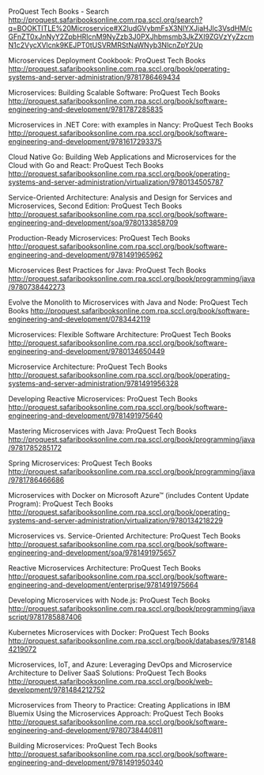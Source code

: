 ProQuest Tech Books - Search
 http://proquest.safaribooksonline.com.rpa.sccl.org/search?q=BOOKTITLE%20Microservice#X2ludGVybmFsX3NlYXJjaHJlc3VsdHM/cGFnZT0xJnNyY2ZpbHRlcnM9NyZzb3J0PXJhbmsmb3JkZXI9ZGVzYyZzcmN1c2VycXVlcnk9KEJPT0tUSVRMRStNaWNyb3NlcnZpY2Up

Microservices Deployment Cookbook: ProQuest Tech Books
 http://proquest.safaribooksonline.com.rpa.sccl.org/book/operating-systems-and-server-administration/9781786469434

Microservices: Building Scalable Software: ProQuest Tech Books
 http://proquest.safaribooksonline.com.rpa.sccl.org/book/software-engineering-and-development/9781787285835

Microservices in .NET Core: with examples in Nancy: ProQuest Tech Books
 http://proquest.safaribooksonline.com.rpa.sccl.org/book/software-engineering-and-development/9781617293375

Cloud Native Go: Building Web Applications and Microservices for the Cloud with Go and React: ProQuest Tech Books
 http://proquest.safaribooksonline.com.rpa.sccl.org/book/operating-systems-and-server-administration/virtualization/9780134505787

Service-Oriented Architecture: Analysis and Design for Services and Microservices, Second Edition: ProQuest Tech Books
 http://proquest.safaribooksonline.com.rpa.sccl.org/book/software-engineering-and-development/soa/9780133858709

Production-Ready Microservices: ProQuest Tech Books
 http://proquest.safaribooksonline.com.rpa.sccl.org/book/software-engineering-and-development/9781491965962

Microservices Best Practices for Java: ProQuest Tech Books
 http://proquest.safaribooksonline.com.rpa.sccl.org/book/programming/java/9780738442273

Evolve the Monolith to Microservices with Java and Node: ProQuest Tech Books
 http://proquest.safaribooksonline.com.rpa.sccl.org/book/software-engineering-and-development/0783442119

Microservices: Flexible Software Architecture: ProQuest Tech Books
 http://proquest.safaribooksonline.com.rpa.sccl.org/book/software-engineering-and-development/9780134650449

Microservice Architecture: ProQuest Tech Books
 http://proquest.safaribooksonline.com.rpa.sccl.org/book/operating-systems-and-server-administration/9781491956328

Developing Reactive Microservices: ProQuest Tech Books
 http://proquest.safaribooksonline.com.rpa.sccl.org/book/software-engineering-and-development/9781491975640

Mastering Microservices with Java: ProQuest Tech Books
 http://proquest.safaribooksonline.com.rpa.sccl.org/book/programming/java/9781785285172

Spring Microservices: ProQuest Tech Books
 http://proquest.safaribooksonline.com.rpa.sccl.org/book/programming/java/9781786466686

Microservices with Docker on Microsoft Azure™ (includes Content Update Program): ProQuest Tech Books
 http://proquest.safaribooksonline.com.rpa.sccl.org/book/operating-systems-and-server-administration/virtualization/9780134218229

Microservices vs. Service-Oriented Architecture: ProQuest Tech Books
 http://proquest.safaribooksonline.com.rpa.sccl.org/book/software-engineering-and-development/soa/9781491975657

Reactive Microservices Architecture: ProQuest Tech Books
 http://proquest.safaribooksonline.com.rpa.sccl.org/book/software-engineering-and-development/enterprise/9781491975664

Developing Microservices with Node.js: ProQuest Tech Books
 http://proquest.safaribooksonline.com.rpa.sccl.org/book/programming/javascript/9781785887406

Kubernetes Microservices with Docker: ProQuest Tech Books
 http://proquest.safaribooksonline.com.rpa.sccl.org/book/databases/9781484219072

Microservices, IoT, and Azure: Leveraging DevOps and Microservice Architecture to Deliver SaaS Solutions: ProQuest Tech Books
 http://proquest.safaribooksonline.com.rpa.sccl.org/book/web-development/9781484212752

Microservices from Theory to Practice: Creating Applications in IBM Bluemix Using the Microservices Approach: ProQuest Tech Books
 http://proquest.safaribooksonline.com.rpa.sccl.org/book/software-engineering-and-development/9780738440811

Building Microservices: ProQuest Tech Books
 http://proquest.safaribooksonline.com.rpa.sccl.org/book/software-engineering-and-development/9781491950340


